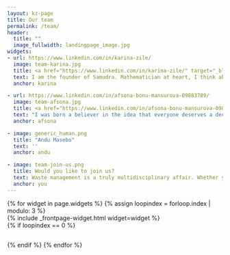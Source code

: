 ```yaml
---
layout: kz-page
title: Our team
permalink: /team/
header:
  title: ""
  image_fullwidth: landingpage_image.jpg
widgets:
- url: https://www.linkedin.com/in/karina-zile/
  image: team-karina.jpg
  title: <a href="https://www.linkedin.com/in/karina-zile/" target="_blank">Karina Zile</a>
  text: I am the founder of Samudra. Mathematician at heart, I think about any situation as a system of equations. I am happiest when outdoors. After finishing my PhD, I decided to dedicate my life to tackling global challenges that don't have a profitable solution.
  anchor: karina 

- url: https://www.linkedin.com/in/afsona-bonu-mansurova-09883789/
  image: team-afsona.jpg
  title: <a href="https://www.linkedin.com/in/afsona-bonu-mansurova-09883789/" target="_blank">Afsona-Bonu Mansurova</a>
  text: "I was born a believer in the idea that everyone deserves a decent livelihood and that we ourselves can be the magic wand to make a change. The more I travelled around the world, the more I studied and volunteered, I realised that I want to do more to join the common efforts in making this world a better place for all."
  anchor: afsona

- image: generic_human.png
  title: "Andu Masebo"
  text: ''
  anchor: andu

- image: team-join-us.png
  title: Would you like to join us?
  text: Waste management is a truly multidisciplinary affair. Whether you are a chemist, an engineer, a graphic designer, a lawyer, an expert in communications or finance, or simply an awesome individual, we can achieve more with your help. If you like what we do, <a href="mailto:hello@samudra.world" target="_blank">let's discuss how we can grow together!</a>
  anchor: you
---
```


<div class="row">
  {% for widget in page.widgets %}
    {% assign loopindex = forloop.index | modulo: 3 %}
    <div id="{{ widget.anchor }}">{% include _frontpage-widget.html widget=widget %}</div>
    {% if loopindex == 0 %}
  <hr style="height:1px; visibility:hidden;" /> <!-- Prevents long first column items from pushing new rows to the right -->
    {% endif %}
  {% endfor %}
</div>
